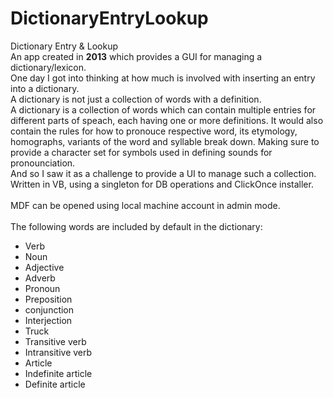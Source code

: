 # DictionaryEntryLookup
Dictionary Entry &amp; Lookup\
An app created in **2013** which provides a GUI for managing a dictionary/lexicon. \
One day I got into thinking at how much is involved with inserting an entry into a dictionary.\
A dictionary is not just a collection of words with a definition.\
A dictionary is a collection of words which can contain multiple entries for different parts of speach, each having one or more definitions. It would also contain the rules for how to pronouce respective word, its etymology, homographs, variants of the word and syllable break down. Making sure to provide a character set for symbols used in defining sounds for pronounciation.\
And so I saw it as a challenge to provide a UI to manage such a collection.\
Written in VB, using a singleton for DB operations and ClickOnce installer.\
\
MDF can be opened using local machine account in admin mode.\
\
The following words are included by default in the dictionary: 
- Verb
- Noun
- Adjective
- Adverb
- Pronoun
- Preposition
- conjunction
- Interjection
- Truck
- Transitive verb
- Intransitive verb
- Article
- Indefinite article
- Definite article
